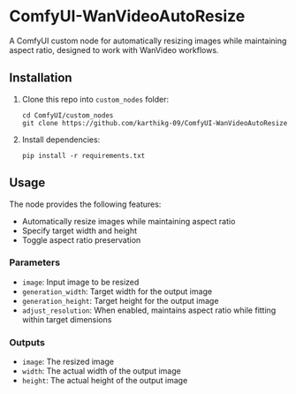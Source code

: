 # ComfyUI-WanVideoAutoResize

A ComfyUI custom node for automatically resizing images while maintaining aspect ratio, designed to work with WanVideo workflows.

## Installation

1. Clone this repo into `custom_nodes` folder:
   ```
   cd ComfyUI/custom_nodes
   git clone https://github.com/karthikg-09/ComfyUI-WanVideoAutoResize
   ```

2. Install dependencies:
   ```
   pip install -r requirements.txt
   ```

## Usage

The node provides the following features:
- Automatically resize images while maintaining aspect ratio
- Specify target width and height
- Toggle aspect ratio preservation

### Parameters

- `image`: Input image to be resized
- `generation_width`: Target width for the output image
- `generation_height`: Target height for the output image  
- `adjust_resolution`: When enabled, maintains aspect ratio while fitting within target dimensions

### Outputs

- `image`: The resized image
- `width`: The actual width of the output image
- `height`: The actual height of the output image